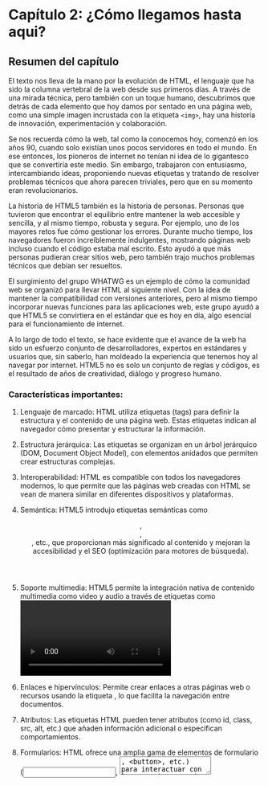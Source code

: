 # Capítulo 2: ¿Cómo llegamos hasta aqui?

## Resumen del capítulo

El texto nos lleva de la mano por la evolución de HTML, el lenguaje que ha sido la columna vertebral de la web desde sus primeros días. A través de una mirada técnica, pero también con un toque humano, descubrimos que detrás de cada elemento que hoy damos por sentado en una página web, como una simple imagen incrustada con la etiqueta `<img>`, hay una historia de innovación, experimentación y colaboración.

Se nos recuerda cómo la web, tal como la conocemos hoy, comenzó en los años 90, cuando solo existían unos pocos servidores en todo el mundo. En ese entonces, los pioneros de internet no tenían ni idea de lo gigantesco que se convertiría este medio. Sin embargo, trabajaron con entusiasmo, intercambiando ideas, proponiendo nuevas etiquetas y tratando de resolver problemas técnicos que ahora parecen triviales, pero que en su momento eran revolucionarios.

La historia de HTML5 también es la historia de personas. Personas que tuvieron que encontrar el equilibrio entre mantener la web accesible y sencilla, y al mismo tiempo, robusta y segura. Por ejemplo, uno de los mayores retos fue cómo gestionar los errores. Durante mucho tiempo, los navegadores fueron increíblemente indulgentes, mostrando páginas web incluso cuando el código estaba mal escrito. Esto ayudó a que más personas pudieran crear sitios web, pero también trajo muchos problemas técnicos que debían ser resueltos.

El surgimiento del grupo WHATWG es un ejemplo de cómo la comunidad web se organizó para llevar HTML al siguiente nivel. Con la idea de mantener la compatibilidad con versiones anteriores, pero al mismo tiempo incorporar nuevas funciones para las aplicaciones web, este grupo ayudó a que HTML5 se convirtiera en el estándar que es hoy en día, algo esencial para el funcionamiento de internet.

A lo largo de todo el texto, se hace evidente que el avance de la web ha sido un esfuerzo conjunto de desarrolladores, expertos en estándares y usuarios que, sin saberlo, han moldeado la experiencia que tenemos hoy al navegar por internet. HTML5 no es solo un conjunto de reglas y códigos, es el resultado de años de creatividad, diálogo y progreso humano.

### Características importantes:

1. Lenguaje de marcado: HTML utiliza etiquetas (tags) para definir la estructura y el contenido de una página web. Estas etiquetas indican al navegador cómo presentar y estructurar la información.


2. Estructura jerárquica: Las etiquetas se organizan en un árbol jerárquico (DOM, Document Object Model), con elementos anidados que permiten crear estructuras complejas.


3. Interoperabilidad: HTML es compatible con todos los navegadores modernos, lo que permite que las páginas web creadas con HTML se vean de manera similar en diferentes dispositivos y plataformas.


4. Semántica: HTML5 introdujo etiquetas semánticas como <header>, <article>, <footer>, etc., que proporcionan más significado al contenido y mejoran la accesibilidad y el SEO (optimización para motores de búsqueda).


5. Soporte multimedia: HTML5 permite la integración nativa de contenido multimedia como video y audio a través de etiquetas como <video> y <audio>, sin necesidad de plugins externos.


6. Enlaces e hipervínculos: Permite crear enlaces a otras páginas web o recursos usando la etiqueta <a>, lo que facilita la navegación entre documentos.


7. Atributos: Las etiquetas HTML pueden tener atributos (como id, class, src, alt, etc.) que añaden información adicional o especifican comportamientos.


8. Formularios: HTML ofrece una amplia gama de elementos de formulario (<input>, <textarea>, <button>, etc.) para interactuar con los usuarios y enviar datos a servidores.


9. Extensible con CSS y JavaScript: HTML por sí solo define la estructura del contenido, pero puede combinarse con CSS para definir el estilo y con JavaScript para agregar interactividad.


10. Estandarizado: Está regulado por el W3C (World Wide Web Consortium) para asegurar que el lenguaje evolucione de manera coherente y funcional.
